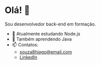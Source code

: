 # Olá! 👋
Sou desenvolvedor back-end em formação.

- 🔭 Atualmente estudando Node.js
- 🌱 Também aprendendo Java
- 📫 Contatos:
   * souza8hiago@email.com
   * [LinkedIn](https://www.linkedin.com/in/hiago-souza-dev)
  
